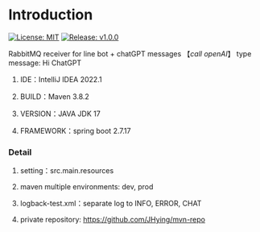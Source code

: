 # Introduction
<a href="https://github.com/JHying/message-receiver/blob/master/LICENSE">![License: MIT](https://img.shields.io/badge/License-MIT-orange)</a>
<a href="https://github.com/JHying/message-receiver/releases/tag/v1.0.0">![Release: v1.0.0](https://img.shields.io/badge/Release-1.0.0-blue)</a>

RabbitMQ receiver for line bot + chatGPT messages
【*call openAI*】 type message: Hi ChatGPT

1. IDE：IntelliJ IDEA 2022.1

2. BUILD：Maven 3.8.2

3. VERSION：JAVA JDK 17

4. FRAMEWORK：spring boot 2.7.17

### Detail

1. setting：src.main.resources

2. maven multiple environments: dev, prod

3. logback-test.xml：separate log to INFO, ERROR, CHAT

4. private repository: https://github.com/JHying/mvn-repo
